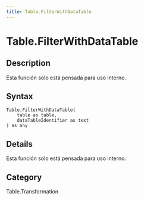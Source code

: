 ```yaml
---
title: Table.FilterWithDataTable
---
```


# Table.FilterWithDataTable


## Description

Esta función solo está pensada para uso interno.


## Syntax

```powerquery
Table.FilterWithDataTable(
    table as table,
    dataTableIdentifier as text
) as any
```


## Details

Esta función solo está pensada para uso interno.



## Category
Table.Transformation
